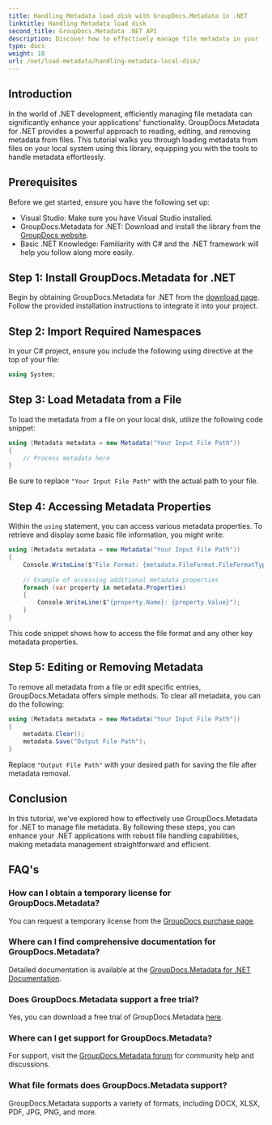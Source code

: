 ```yaml
---
title: Handling Metadata load disk with GroupDocs.Metadata in .NET
linktitle: Handling Metadata load disk
second_title: GroupDocs.Metadata .NET API
description: Discover how to effectively manage file metadata in your .NET applications using GroupDocs.Metadata. This comprehensive guide walks you through the installation process, accessing metadata properties.
type: docs
weight: 10
url: /net/load-metadata/handling-metadata-local-disk/
---
```

## Introduction

In the world of .NET development, efficiently managing file metadata can significantly enhance your applications' functionality. GroupDocs.Metadata for .NET provides a powerful approach to reading, editing, and removing metadata from files. This tutorial walks you through loading metadata from files on your local system using this library, equipping you with the tools to handle metadata effortlessly.

## Prerequisites

Before we get started, ensure you have the following set up:

- Visual Studio: Make sure you have Visual Studio installed.
- GroupDocs.Metadata for .NET: Download and install the library from the [GroupDocs website](https://releases.groupdocs.com/metadata/net/).
- Basic .NET Knowledge: Familiarity with C# and the .NET framework will help you follow along more easily.

## Step 1: Install GroupDocs.Metadata for .NET

Begin by obtaining GroupDocs.Metadata for .NET from the [download page](https://releases.groupdocs.com/metadata/net/). Follow the provided installation instructions to integrate it into your project.

## Step 2: Import Required Namespaces

In your C# project, ensure you include the following using directive at the top of your file:

```csharp
using System;
```

## Step 3: Load Metadata from a File

To load the metadata from a file on your local disk, utilize the following code snippet:

```csharp
using (Metadata metadata = new Metadata("Your Input File Path"))
{
    // Process metadata here
}
```

Be sure to replace `"Your Input File Path"` with the actual path to your file.

## Step 4: Accessing Metadata Properties

Within the `using` statement, you can access various metadata properties. To retrieve and display some basic file information, you might write:

```csharp
using (Metadata metadata = new Metadata("Your Input File Path"))
{
    Console.WriteLine($"File Format: {metadata.FileFormat.FileFormatType}");
    
    // Example of accessing additional metadata properties
    foreach (var property in metadata.Properties)
    {
        Console.WriteLine($"{property.Name}: {property.Value}");
    }
}
```

This code snippet shows how to access the file format and any other key metadata properties. 

## Step 5: Editing or Removing Metadata

To remove all metadata from a file or edit specific entries, GroupDocs.Metadata offers simple methods. To clear all metadata, you can do the following:

```csharp
using (Metadata metadata = new Metadata("Your Input File Path"))
{
    metadata.Clear();
    metadata.Save("Output File Path");
}
```

Replace `"Output File Path"` with your desired path for saving the file after metadata removal.

## Conclusion

In this tutorial, we've explored how to effectively use GroupDocs.Metadata for .NET to manage file metadata. By following these steps, you can enhance your .NET applications with robust file handling capabilities, making metadata management straightforward and efficient.

## FAQ's

### How can I obtain a temporary license for GroupDocs.Metadata?
You can request a temporary license from the [GroupDocs purchase page](https://purchase.groupdocs.com/temporary-license/).

### Where can I find comprehensive documentation for GroupDocs.Metadata?
Detailed documentation is available at the [GroupDocs.Metadata for .NET Documentation](https://reference.groupdocs.com/metadata/net/).

### Does GroupDocs.Metadata support a free trial?
Yes, you can download a free trial of GroupDocs.Metadata [here](https://releases.groupdocs.com/).

### Where can I get support for GroupDocs.Metadata?
For support, visit the [GroupDocs.Metadata forum](https://forum.groupdocs.com/c/metadata/14) for community help and discussions.

### What file formats does GroupDocs.Metadata support?
GroupDocs.Metadata supports a variety of formats, including DOCX, XLSX, PDF, JPG, PNG, and more.
